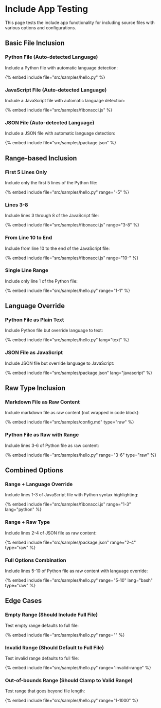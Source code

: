 # Include App Testing

This page tests the include app functionality for including source files with various options and configurations.

## Basic File Inclusion

### Python File (Auto-detected Language)

Include a Python file with automatic language detection:

{% embed include file="src/samples/hello.py" %}

### JavaScript File (Auto-detected Language)

Include a JavaScript file with automatic language detection:

{% embed include file="src/samples/fibonacci.js" %}

### JSON File (Auto-detected Language)

Include a JSON file with automatic language detection:

{% embed include file="src/samples/package.json" %}

## Range-based Inclusion

### First 5 Lines Only

Include only the first 5 lines of the Python file:

{% embed include file="src/samples/hello.py" range="-5" %}

### Lines 3-8

Include lines 3 through 8 of the JavaScript file:

{% embed include file="src/samples/fibonacci.js" range="3-8" %}

### From Line 10 to End

Include from line 10 to the end of the JavaScript file:

{% embed include file="src/samples/fibonacci.js" range="10-" %}

### Single Line Range

Include only line 1 of the Python file:

{% embed include file="src/samples/hello.py" range="1-1" %}

## Language Override

### Python File as Plain Text

Include Python file but override language to text:

{% embed include file="src/samples/hello.py" lang="text" %}

### JSON File as JavaScript

Include JSON file but override language to JavaScript:

{% embed include file="src/samples/package.json" lang="javascript" %}

## Raw Type Inclusion

### Markdown File as Raw Content

Include markdown file as raw content (not wrapped in code block):

{% embed include file="src/samples/config.md" type="raw" %}

### Python File as Raw with Range

Include lines 3-6 of Python file as raw content:

{% embed include file="src/samples/hello.py" range="3-6" type="raw" %}

## Combined Options

### Range + Language Override

Include lines 1-3 of JavaScript file with Python syntax highlighting:

{% embed include file="src/samples/fibonacci.js" range="1-3" lang="python" %}

### Range + Raw Type

Include lines 2-4 of JSON file as raw content:

{% embed include file="src/samples/package.json" range="2-4" type="raw" %}

### Full Options Combination

Include lines 5-10 of Python file as raw content with language override:

{% embed include file="src/samples/hello.py" range="5-10" lang="bash" type="raw" %}

## Edge Cases

### Empty Range (Should Include Full File)

Test empty range defaults to full file:

{% embed include file="src/samples/hello.py" range="" %}

### Invalid Range (Should Default to Full File)

Test invalid range defaults to full file:

{% embed include file="src/samples/hello.py" range="invalid-range" %}

### Out-of-bounds Range (Should Clamp to Valid Range)

Test range that goes beyond file length:

{% embed include file="src/samples/hello.py" range="1-1000" %}
